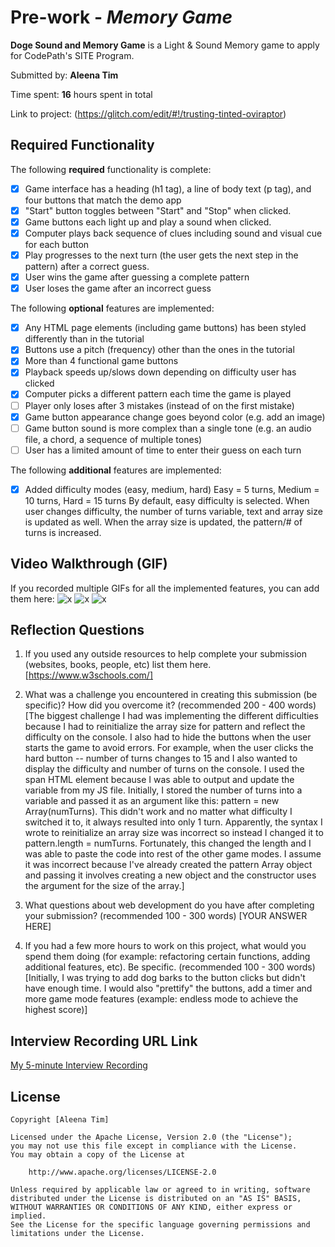 # Pre-work - *Memory Game*

**Doge Sound and Memory Game** is a Light & Sound Memory game to apply for CodePath's SITE Program. 

Submitted by: **Aleena Tim**

Time spent: **16** hours spent in total

Link to project: (https://glitch.com/edit/#!/trusting-tinted-oviraptor)

## Required Functionality

The following **required** functionality is complete:

* [x] Game interface has a heading (h1 tag), a line of body text (p tag), and four buttons that match the demo app
* [x] "Start" button toggles between "Start" and "Stop" when clicked. 
* [x] Game buttons each light up and play a sound when clicked. 
* [x] Computer plays back sequence of clues including sound and visual cue for each button
* [x] Play progresses to the next turn (the user gets the next step in the pattern) after a correct guess. 
* [x] User wins the game after guessing a complete pattern
* [x] User loses the game after an incorrect guess

The following **optional** features are implemented:

* [x] Any HTML page elements (including game buttons) has been styled differently than in the tutorial
* [x] Buttons use a pitch (frequency) other than the ones in the tutorial
* [x] More than 4 functional game buttons
* [x] Playback speeds up/slows down depending on difficulty user has clicked
* [x] Computer picks a different pattern each time the game is played
* [ ] Player only loses after 3 mistakes (instead of on the first mistake)
* [x] Game button appearance change goes beyond color (e.g. add an image)
* [ ] Game button sound is more complex than a single tone (e.g. an audio file, a chord, a sequence of multiple tones)
* [ ] User has a limited amount of time to enter their guess on each turn

The following **additional** features are implemented:

- [x] Added difficulty modes (easy, medium, hard) Easy = 5 turns, Medium = 10 turns, Hard = 15 turns
      By default, easy difficulty is selected. When user changes difficulty, the number of turns variable, text
      and array size is updated as well. When the array size is updated, the pattern/# of turns is increased.

## Video Walkthrough (GIF)

If you recorded multiple GIFs for all the implemented features, you can add them here:
![x](https://recordit.co/pyxMJkQe3f)
![x](https://recordit.co/LTyvcQ2RkR)
![x](https://recordit.co/G3qfTsi5pN)

## Reflection Questions
1. If you used any outside resources to help complete your submission (websites, books, people, etc) list them here. 
[https://www.w3schools.com/]

2. What was a challenge you encountered in creating this submission (be specific)? How did you overcome it? (recommended 200 - 400 words) 
[The biggest challenge I had was implementing the different difficulties because I had to reinitialize the array size for pattern and
reflect the difficulty on the console. I also had to hide the buttons when the user starts the game to avoid errors.
For example, when the user clicks the hard button -- number of turns changes to 15 and I also wanted to display the difficulty and
number of turns on the console. I used the span HTML element because I was able to output and update the variable from my JS file.
Initially, I stored the number of turns into a variable and passed it as an argument like this: pattern = new Array(numTurns). This didn't 
work and no matter what difficulty I switched it to, it always resulted into only 1 turn. Apparently, the syntax I wrote to reinitialize 
an array size was incorrect so instead I changed it to pattern.length = numTurns. Fortunately, this changed the length and I was able to 
paste the code into rest of the other game modes. I assume it was incorrect because I've already created the pattern Array object and 
passing it involves creating a new object and the constructor uses the argument for the size of the array.]

3. What questions about web development do you have after completing your submission? (recommended 100 - 300 words) 
[YOUR ANSWER HERE]

4. If you had a few more hours to work on this project, what would you spend them doing (for example: refactoring certain functions, adding additional features, etc). Be specific. (recommended 100 - 300 words) 
[Initially, I was trying to add dog barks to the button clicks but didn't have enough time. I would also "prettify" the buttons, add a timer
and more game mode features (example: endless mode to achieve the highest score)]



## Interview Recording URL Link

[My 5-minute Interview Recording](your-link-here)


## License

    Copyright [Aleena Tim]

    Licensed under the Apache License, Version 2.0 (the "License");
    you may not use this file except in compliance with the License.
    You may obtain a copy of the License at

        http://www.apache.org/licenses/LICENSE-2.0

    Unless required by applicable law or agreed to in writing, software
    distributed under the License is distributed on an "AS IS" BASIS,
    WITHOUT WARRANTIES OR CONDITIONS OF ANY KIND, either express or implied.
    See the License for the specific language governing permissions and
    limitations under the License.